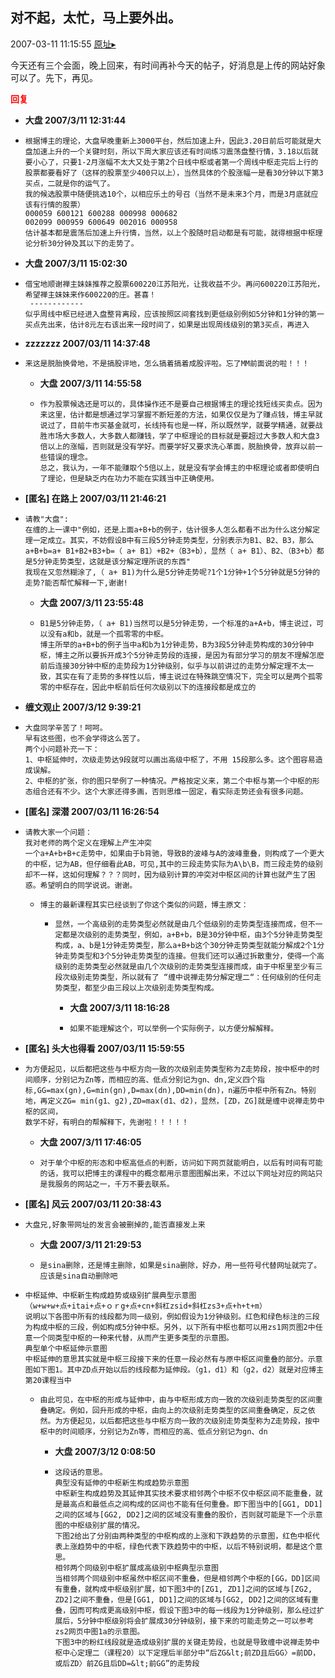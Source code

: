 ## 对不起，太忙，马上要外出。
2007-03-11 11:15:55
[原址▸](http://www.fxgan.com/chan_time/2007_01_06/440.htm)


今天还有三个会面，晚上回来，有时间再补今天的帖子，好消息是上传的网站好象可以了。先下，再见。




**<font color='red'>回复</font>**


- **大盘 2007/3/11 12:31:44**
- ```
  根据博主的理论，大盘早晚重新上3000平台，然后加速上升，因此3.20日前后可能就是大盘加速上升的一个关键时刻，所以下周大家应该还有时间练习震荡盘整行情，3.18以后就要小心了，只要1-2月涨幅不太大又处于第2个日线中枢或者第一个周线中枢走完后上行的股票都要看好了（这样的股票至少400只以上），当然具体的个股涨幅一是看30分钟以下第3买点，二就是你的运气了。
  我的候选股票中随便挑选10个，以相应乐土的号召（当然不是未来3个月，而是3月底就应该有行情的股票）
  000059 600121 600288 000998 000682
  002099 000959 600649 002016 000958
  估计基本都是震荡后加速上升行情，当然，以上个股随时启动都是有可能，就得根据中枢理论分析30分钟及其以下的走势了。
  ```
- **大盘 2007/3/11 15:02:30**
- ```
  借宝地顺谢禅主妹妹推荐之股票600220江苏阳光，让我收益不少。再问600220江苏阳光，希望禅主妹妹来作600220的庄。甚喜！ 
   ------------
  似乎周线中枢已经进入盘整背离段，应该按照区间套找到更低级别例如5分钟和1分钟的第一买点先出来，估计8元左右该出来一段时间了，如果是出现周线级别的第3买点，再进入
  ```
- **zzzzzzz  2007/03/11 14:37:48**
- ```
  来这是脱胎换骨地，不是搞股评地，怎么搞着搞着成股评啦。忘了MM前面说的啦！！！ 
  ```
   - **大盘 2007/3/11 14:55:58**
   - ```
     作为股票候选还是可以的，具体操作还不是要自己根据博主的理论找短线买卖点。因为来这里，估计都是想通过学习掌握不断短差的方法，如果仅仅是为了赚点钱，博主早就说过了，目前牛市买基金就可，长线持有也是一样，所以既然学，就要学精通，就要战胜市场大多数人，大多数人都赚钱，学了中枢理论的目标就是要超过大多数人和大盘3倍以上的涨幅，否则就是没有学好。而要学好又要求洗心革面，脱胎换骨，放弃以前一些错误的理念。
     总之，我认为，一年不能赚取个5倍以上，就是没有学会博主的中枢理论或者即使明白了理论，但是缺乏内在功力不能在实践当中正确使用。
     ```
- **[匿名] 在路上  2007/03/11 21:46:21**
- ```
  请教"大盘":
  在缠的上一课中"例如，还是上面a+B+b的例子，估计很多人怎么都看不出为什么这分解定理一定成立。其实，不妨假设B中有三段5分钟走势类型，分别表示为B1、B2、B3，那么a+B+b=a+ B1+B2+B3+b=（ a+ B1）+B2+（B3+b），显然（ a+ B1）、B2、（B3+b）都是5分钟走势类型，这就是该分解定理所说的东西"
  我现在又忽然糊涂了,（ a+ B1)为什么是5分钟走势呢?1个1分钟+1个5分钟就是5分钟的走势?能否帮忙解释一下,谢谢! 
  ```
   - **大盘 2007/3/11 23:55:48**
   - ```
     B1是5分钟走势，（ a+ B1)当然可以是5分钟走势，一个标准的a+A+b，博主说过，可以没有a和b，就是一个孤零零的中枢。
     博主所举的a+B+b的例子当中a和b为1分钟走势，B为3段5分钟走势构成的30分钟中枢，博主之所以要拆开成3个5分钟走势段的连接，是因为有部分学习的朋友不理解怎麽前后连接30分钟中枢的走势段为1分钟级别，似乎与以前讲过的走势分解定理不太一致，其实在有了走势的多样性以后，博主说过在特殊跳空情况下，完全可以是两个孤零零的中枢存在，因此中枢前后任何次级别以下的连接段都是成立的
     ```
- **缠文观止 2007/3/12 9:39:21**
- ```
  大盘同学辛苦了！呵呵。
  早有这些图，也不会学得这么苦了。
  两个小问题补充一下：
  1、中枢延伸时，次级走势达9段就可以画出高级中枢了，不用 15段那么多。这个图容易造成误解。
  2、中枢的扩张，你的图只举例了一种情况。严格按定义来，第二个中枢与第一个中枢的形态组合还有不少。这个大家还得多画，否则思维一固定，看实际走势还会有很多问题。
  ```
- **[匿名] 深潜  2007/03/11 16:26:54**
- ```
  请教大家一个问题：
  我对老师的两个定义在理解上产生冲突
  一个a+A+b+B+c走势中，如果由于b背驰，导致B的波峰与A的波峰重叠，则构成了一个更大的中枢，记为AB，但仔细看此AB，可见,其中的三段走势实际为A\b\B，而三段走势的级别却不一样，这如何理解？？？同时，因为级别计算的冲突对中枢区间的计算也就产生了困惑。希望明白的同学说说。谢谢。  
  ```
   - ```
     博主的最新课程其实已经谈到了你这个类似的问题，博主原文：
     ```
      - ```
        显然，一个高级别的走势类型必然就是由几个低级别的走势类型连接而成，但不一定都是次级别的走势类型，例如，a+B+b，B是30分钟中枢，由3个5分钟走势类型构成，a、b是1分钟走势类型，那么a+B+b这个30分钟走势类型就能分解成2个1分钟走势类型和3个5分钟走势类型的连接。但我们还可以通过拆散重分，使得一个高级别的走势类型必然就是由几个次级别的走势类型连接而成，由于中枢里至少有三段次级别走势类型，所以就有了 “缠中说禅走势分解定理二“：任何级别的任何走势类型，都至少由三段以上次级别走势类型构成。
        ```
         - **大盘 2007/3/11 18:16:28**
         - ```
           如果不能理解这个，可以举例一个实际例子，以方便分解解释。
           ```
- **[匿名] 头大也得看  2007/03/11 15:59:55**
- ```
  为方便起见，以后都把这些与中枢方向一致的次级别走势类型称为Z走势段，按中枢中的时间顺序，分别记为Zn等，而相应的高、低点分别记为gn、dn,定义四个指标,GG=max(gn),G=min(gn),D=max(dn),DD=min(dn)，n遍历中枢中所有Zn。特别地，再定义ZG= min(g1、g2),ZD=max(d1、d2)，显然，[ZD，ZG]就是缠中说禅走势中枢的区间，
  数学不好，有明白的帮解释下，先谢啦！！！！！ 
  ```
   - **大盘 2007/3/11 17:46:05**
   - ```
     对于单个中枢的形态和中枢高低点的判断，访问如下网页就能明白，以后有时间有可能的话，我可以把博主的课程中的概念都用示意图图解出来，不过以下网址对应的网站只是我服务的网站之一，千万不要去联系。
     ```
- **[匿名] 风云  2007/03/11 20:38:43**
- ```
  大盘兄,好象带网址的发言会被删掉的,能否直接发上来 
  ```
   - **大盘 2007/3/11 21:29:53**
   - ```
     是sina删除，还是博主删除，如果是sina删除，好办，用一些符号代替网址就完了。应该是sina自动删除吧
     ```
- ```
  中枢延伸、中枢新生构成趋势或级别扩展典型示意图
  （w+w+w+点+itai+点+ｏｒg+点+cn+斜杠zsid+斜杠zs3+点+h+t+m）
  说明以下各图中所有的线段都为同一级别，例如假设为1分钟级别。红色和绿色标注的三段为构成中枢的三段，例如构成5分钟中枢。另外，以下所有中枢也都可以用zs1网页图2中任意一个同类型中枢的一种来代替，从而产生更多类型的示意图。
  典型单个中枢延伸示意图
  中枢延伸的意思其实就是中枢三段接下来的任意一段必然有与原中枢区间重叠的部分。示意图如下图1。其中ZD点开始以后的线段都为延伸段。（g1，d1）和（g2，d2）就是对应博主第20课程当中
  ```
   - ```
     由此可见，在中枢的形成与延伸中，由与中枢形成方向一致的次级别走势类型的区间重叠确定。例如，回升形成的中枢，由向上的次级别走势类型的区间重叠确定，反之依然。为方便起见，以后都把这些与中枢方向一致的次级别走势类型称为Z走势段，按中枢中的时间顺序，分别记为Zn等，而相应的高、低点分别记为gn、dn
     ```
      - **大盘 2007/3/12 0:08:50**
      - ```
        这段话的意思。
        典型没有延伸的中枢新生构成趋势示意图
        中枢新生构成趋势及其延伸其实技术要求相邻两个中枢不仅中枢区间不能重叠，就是最高点和最低点之间构成的区间也不能有任何重叠。即下图当中的[GG1, DD1]之间的区域与[GG2, DD2]之间的区域没有重叠的股价，否则就可能是下一个示意图的中枢级别扩展的情况。
        下图2给出了分别由两种类型的中枢构成的上涨和下跌趋势的示意图，红色中枢代表上涨趋势中的中枢，绿色代表下跌趋势中的中枢，以后不特别说明，都是这个意思。
        相邻两个同级别中枢扩展成高级别中枢典型示意图
        当相邻两个同级别中枢虽然中枢区间不重叠，但是相邻两个中枢的[GG，DD]区间有重叠，就构成中枢级别扩展，如下图3中的[ZG1, ZD1]之间的区域与[ZG2, ZD2]之间不重叠，但是[GG1, DD1]之间的区域与[GG2, DD2]之间的区域有重叠，因而可构成更高级别中枢，假设下图3中的每一线段为1分钟级别，那么经过扩展后，5分钟中枢级别将会扩展成30分钟级别，接下来的可能走势之一可以参考zs2网页中图1a的示意图。
        下图3中的粉红线段就是造成级别扩展的关键走势段，也就是导致缠中说禅走势中枢中心定理二（课程20）以下定理后半部分中“后ZG&lt;前ZD且后GG〉=前DD，或后ZD〉前ZG且后DD=&lt;前GG”的走势段
        ```
